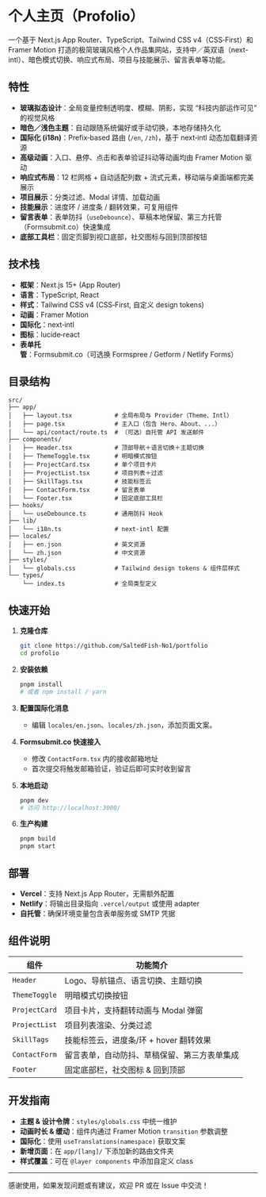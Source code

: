 # 个人主页（Profolio）

一个基于 Next.js App Router、TypeScript、Tailwind CSS v4（CSS‑First）和 Framer Motion 打造的极简玻璃风格个人作品集网站，支持中／英双语（next-intl）、暗色模式切换、响应式布局、项目与技能展示、留言表单等功能。

## 特性

- **玻璃拟态设计**：全局变量控制透明度、模糊、阴影，实现 “科技内部运作可见” 的视觉风格  
- **暗色／浅色主题**：自动跟随系统偏好或手动切换，本地存储持久化  
- **国际化 (i18n)**：Prefix‑based 路由 (`/en`, `/zh`)，基于 next‑intl 动态加载翻译资源  
- **高级动画**：入口、悬停、点击和表单验证抖动等动画均由 Framer Motion 驱动  
- **响应式布局**：12 栏网格 + 自动适配列数 + 流式元素，移动端与桌面端都完美展示  
- **项目展示**：分类过滤、Modal 详情、加载动画  
- **技能展示**：进度环 / 进度条 / 翻转效果，可复用组件  
- **留言表单**：表单防抖（`useDebounce`）、草稿本地保留、第三方托管（Formsubmit.co）快速集成  
- **底部工具栏**：固定页脚到视口底部，社交图标与回到顶部按钮  

## 技术栈

- **框架**：Next.js 15+ (App Router)  
- **语言**：TypeScript, React  
- **样式**：Tailwind CSS v4 (CSS‑First, 自定义 design tokens)  
- **动画**：Framer Motion  
- **国际化**：next‑intl  
- **图标**：lucide‑react  
- **表单托管**：Formsubmit.co（可选换 Formspree / Getform / Netlify Forms）  

## 目录结构

```
src/
├── app/
│   ├── layout.tsx            # 全局布局与 Provider（Theme、Intl）
│   ├── page.tsx              # 主入口（包含 Hero、About、...）
│   └── api/contact/route.ts  # （可选）自托管 API 发送邮件
├── components/
│   ├── Header.tsx            # 顶部导航＋语言切换＋主题切换
│   ├── ThemeToggle.tsx       # 明暗模式按钮
│   ├── ProjectCard.tsx       # 单个项目卡片
│   ├── ProjectList.tsx       # 项目列表＋过滤
│   ├── SkillTags.tsx         # 技能标签云
│   ├── ContactForm.tsx       # 留言表单
│   └── Footer.tsx            # 固定底部工具栏
├── hooks/
│   └── useDebounce.ts        # 通用防抖 Hook
├── lib/
│   └── i18n.ts               # next‑intl 配置
├── locales/
│   ├── en.json               # 英文资源
│   └── zh.json               # 中文资源
├── styles/
│   └── globals.css           # Tailwind design tokens & 组件层样式
└── types/
    └── index.ts              # 全局类型定义
```

## 快速开始

1. **克隆仓库**  
   ```bash
   git clone https://github.com/SaltedFish-No1/portfolio
   cd profolio
   ```

2. **安装依赖**  
   ```bash
   pnpm install
   # 或者 npm install / yarn
   ```

3. **配置国际化消息**  
   - 编辑 `locales/en.json`、`locales/zh.json`，添加页面文案。

4. **Formsubmit.co 快速接入**  
   - 修改 `ContactForm.tsx` 内的接收邮箱地址  
   - 首次提交将触发邮箱验证，验证后即可实时收到留言

5. **本地启动**  
   ```bash
   pnpm dev
   # 访问 http://localhost:3000/
   ```

6. **生产构建**  
   ```bash
   pnpm build
   pnpm start
   ```

## 部署

- **Vercel**：支持 Next.js App Router，无需额外配置  
- **Netlify**：将输出目录指向 `.vercel/output` 或使用 adapter  
- **自托管**：确保环境变量包含表单服务或 SMTP 凭据  

## 组件说明

| 组件             | 功能简介                                    |
| ---------------- | ------------------------------------------- |
| `Header`         | Logo、导航锚点、语言切换、主题切换           |
| `ThemeToggle`    | 明暗模式切换按钮                            |
| `ProjectCard`    | 项目卡片，支持翻转动画与 Modal 弹窗          |
| `ProjectList`    | 项目列表渲染、分类过滤                      |
| `SkillTags`      | 技能标签云，进度条/环 + hover 翻转效果       |
| `ContactForm`    | 留言表单，自动防抖、草稿保留、第三方表单集成 |
| `Footer`         | 固定底部栏，社交图标 & 回到顶部              |

## 开发指南

- **主题 & 设计令牌**：`styles/globals.css` 中统一维护  
- **动画时长 & 缓动**：组件内通过 Framer Motion `transition` 参数调整  
- **国际化**：使用 `useTranslations(namespace)` 获取文案  
- **新增页面**：在 `app/[lang]/` 下添加新的路由文件夹  
- **样式覆盖**：可在 `@layer components` 中添加自定义 class  

---

感谢使用，如果发现问题或有建议，欢迎 PR 或在 Issue 中交流！